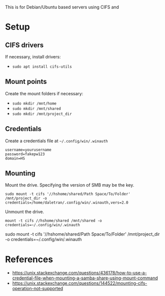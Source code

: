 This is for Debian/Ubuntu based servers using CIFS and 

# Setup
## CIFS drivers
If necessary, install drivers:
* `sudo apt install cifs-utils`

## Mount points
Create the mount folders if necessary:
* `sudo mkdir /mnt/home`
* `sudo mkdir /mnt/shared`
* `sudo mkdir /mnt/project_dir`


## Credentials
Create a credentials file at `~/.config/win/.winauth`

```
username=yourusername
password=fakepw123
domain=HS
```

## Mounting

Mount the drive. Specifying the version of SMB may be the key.

```
sudo mount -t cifs '//hshome/shared/Path Space/To/Folder' /mnt/project_dir -o credentials=/home/daletran/.config/win/.winauth,vers=2.0

```

Unmount the drive.

```
mount -t cifs //hshome/shared /mnt/shared -o credentials=~/.config/win/.winauth
```

sudo mount -t cifs '//hshome/shared/Path Space/To/Folder' /mnt/project_dir -o credentials=~/.config/win/.winauth

# References
* https://unix.stackexchange.com/questions/436178/how-to-use-a-credential-file-when-mounting-a-samba-share-using-mount-command
* https://unix.stackexchange.com/questions/144522/mounting-cifs-operation-not-supported